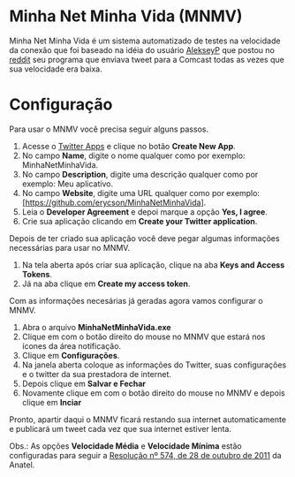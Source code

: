 ﻿# Minha Net Minha Vida (MNMV)

Minha Net Minha Vida é um sistema automatizado de testes na velocidade da conexão que foi baseado na idéia do usuário [AlekseyP](https://www.reddit.com/user/AlekseyP) que postou no [reddit](https://www.reddit.com/r/technology/comments/43fi39/i_set_up_my_raspberry_pi_to_automatically_tweet/) seu programa que enviava tweet para a Comcast todas as vezes que sua velocidade era baixa.

# Configuração
Para usar o MNMV você precisa seguir alguns passos.

1. Acesse o [Twitter Apps](https://apps.twitter.com/) e clique no botão **Create New App**.
2. No campo **Name**, digite o nome qualquer como por exemplo: MinhaNetMinhaVida.
3. No campo **Description**, digite uma descrição qualquer como por exemplo: Meu aplicativo.
4. No campo **Website**, digite uma URL qualquer como por exemplo: [https://github.com/erycson/MinhaNetMinhaVida].
5. Leia o **Developer Agreement** e depoi marque a opção **Yes, I agree**.
6. Crie sua aplicação clicando em **Create your Twitter application**.

Depois de ter criado sua aplicação você deve pegar algumas informações necessárias para usar no MNMV.

1. Na tela aberta após criar sua aplicação, clique na aba **Keys and Access Tokens**.
2. Já na aba clique em **Create my access token**.

Com as informações necesárias já geradas agora vamos configurar o MNMV.

1. Abra o arquivo **MinhaNetMinhaVida.exe**
2. Clique em com o botão direito do mouse no MNMV que estará nos ícones da área notificação.
3. Clique em **Configurações**.
4. Na janela aberta coloque as informações do Twitter, suas configurações e o twitter da sua prestadora de internet.
5. Depois clique em **Salvar e Fechar**
6. Novamente clique em com o botão direito do mouse no MNMV e depois clique em **Inciar**

Pronto, apartir daqui o MNMV ficará restando sua internet automaticamente e publicará um tweet cada vez que sua internet estiver lenta.

Obs.: As opções **Velocidade Média** e **Velocidade Mínima** estão configuradas para seguir a [Resolução nº 574, de 28 de outubro de 2011](http://www.anatel.gov.br/legislacao/resolucoes/26-2011/57-resolucao-574) da Anatel.